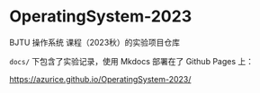 # OperatingSystem-2023
BJTU 操作系统 课程（2023秋）的实验项目仓库

`docs/` 下包含了实验记录，使用 Mkdocs 部署在了 Github Pages 上：

https://azurice.github.io/OperatingSystem-2023/
